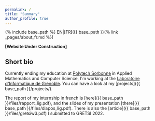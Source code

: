 ```yaml
---
permalink: /
title: "Summary"
author_profile: true
---
```

{% include base_path %}
EN|[FR]({{ base_path }}{% link _pages/about_fr.md %})


**[Website Under Construction]**

## Short bio
Currently ending my education at [Polytech Sorbonne](https://www.polytech.sorbonne-universite.fr/formations/mathematiques-appliques-et-informatique) in Applied Mathematics and Computer Science, I'm working at the [Laboratoire d'Informatique de Grenoble](https://www.liglab.fr/). You can have a look at my [projects]({{ base_path }}/projects/).

The report of my internship in french is [here]({{ base_path }}/files/rapport_lig.pdf), and the slides of my presentation [there]({{ base_path }}/files/diapos_lig.pdf). There is also the [article]({{ base_path }}/files/gretsiw3.pdf) I submitted to GRETSI 2022.

<!--
## LIG internship, since the 1/10/2021
I'm simultaneously working on this 2 objectives:
### Machine learning of system dynamics
* Objective: From given dynamic data, try to learn causal relations, interconnections, functions that link variables.
* Means: Train an Echo State Network (ESN) to predict the next sequence of this varaibles. Then analyse within the neurone reservoir inside the network, what type of dynamics, relations and paramters have been learnt.
* Currently: 12/10, I try to understand how does an ESN work

### Understanding ecological models and teaching applications
* Objective: Use models like Wolrd3, HANDY or Structural Deomgraphic Theory to help us understanding out world's dynamics and deduce adapted solutions in front of the ecological crisis
* Means: Simple implementations of these models for teaching applications
* Currently: 12/10, I try to implement the 12 meadows's senarios on pyworld3

### Final objective
It would be to gather the two objectives by automatically learning system dynamics of models like World3 etc.

### Ending 07/03
My report in french is [here]({{ base_path }}/files/rapport_lig.pdf), and the slides of my presentation [there]({{ base_path }}/files/diapos_lig.pdf).


### Potentially interesting qualities
* I like complex and multi-field problems
* I tend to criticize the meaning and the usefulness of my activity
* I'm not afraid of proposing absurd ideas and questions

## Research interests
* Machine Learning, theoretical aspects
* Ecology, Environmental studies
* Graphical Models, Inference, Causality
* Combinatorial Optimisation, Graph Theory
* Topological Approaches in Data Analysis


## Ideal Internship
I listed here the criteria I find the most important for my final internship. It should last 6 months and begin as soon as possible.

### Field
* Machine Learning, theoretical aspects
* Conductive to interesting metaphysical thoughts: Causality, Information, Learning, etc.
* Possible applications in ecological and environmental studies

### Context and objectives
* To have a clear conduct line and objective
* To be free to explore and criticize the objective
* Theoretical aspects and interpretations at the core of the objective
* Some application and implementation part, with some algorithmic challenges, and minimum coding and high performance computing details

### Lab
 Une ville agréable et riche à découvrir, Toulouse, Lyon, Nancy, Grenoble
* Laboratoire accessible en vélo
* Travail en présentiel, avec quelque flexibilité
* Being able to interact with several researchers, to discover, to go to conferences

### Divers
* Éviter d'être financé par des organisations louches (industries d'armement, finance, acquisition de données personelles, etc.) -->
